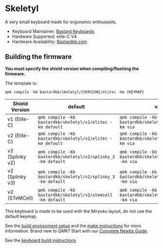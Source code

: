 # Skeletyl

A very small keyboard made for ergonomic enthusiasts.

* Keyboard Maintainer: [Bastard Keyboards](https://github.com/Bastardkb/)
* Hardware Supported: elite-C V4
* Hardware Availability: [Bastardkb.com](https://bastardkb.com/)

## Building the firmware

**You must specify the shield version when compiling/flashing the firmware.**

The template is:

```shell
qmk compile -kb bastardkb/skeletyl/{VERSION}/elitec -km {KEYMAP}
```

| Shield Version  | default                                                        | via                                                        |
| --------------- | -------------------------------------------------------------- | ---------------------------------------------------------- |
| v1 (Elite-C)    | `qmk compile -kb bastardkb/skeletyl/v1/elitec -km default`     | `qmk compile -kb bastardkb/skeletyl/v1/elitec -km via`     |
| v2 (Elite-C)    | `qmk compile -kb bastardkb/skeletyl/v2/elitec -km default`     | `qmk compile -kb bastardkb/skeletyl/v2/elitec -km via`     |
| v2 (Splinky v2) | `qmk compile -kb bastardkb/skeletyl/v2/splinky_2 -km default`  | `qmk compile -kb bastardkb/skeletyl/v2/splinky_2 -km via`  |
| v2 (Splinky v3) | `qmk compile -kb bastardkb/skeletyl/v2/splinky_3 -km default`  | `qmk compile -kb bastardkb/skeletyl/v2/splinky_3 -km via`  |
| v2 (STeMCell)   | `qmk compile -kb bastardkb/skeletyl/v2/stemcell -km default`   | `qmk compile -kb bastardkb/skeletyl/v2/stemcell -km via`   |

This keyboard is made to be used with the Miryoku layout, do not use the default keymap.

See the [build environment setup](https://docs.qmk.fm/#/getting_started_build_tools) and the [make instructions](https://docs.qmk.fm/#/getting_started_make_guide) for more information. Brand new to QMK? Start with our [Complete Newbs Guide](https://docs.qmk.fm/#/newbs).

See the [keyboard build instructions](http://docs.bastardkb.com/)
